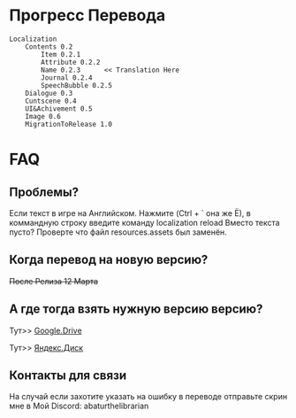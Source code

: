 # Прогресс Перевода
```
Localization
	Contents 0.2
		Item 0.2.1 
		Attribute 0.2.2	
		Name 0.2.3		<< Translation Here
		Journal 0.2.4
		SpeechBubble 0.2.5
	Dialogue 0.3
	Cuntscene 0.4
	UI&Achivement 0.5
	Image 0.6
	MigrationToRelease 1.0
```

# FAQ
## Проблемы?
Если текст в игре на Английском. Нажмите (Ctrl + ` она же Ё), в коммандную строку введите команду localization reload
Вместо текста пусто? Проверте что файл resources.assets был заменён.
## Когда перевод на новую версию?
~~После Релиза 12 Марта~~
## А где тогда взять нужную версию версию?
Тут>>	[Google.Drive](https://drive.google.com/file/d/1JwfXQo4XE--dago5ylfpS4Puco4C_1Za/view?usp=drive_link)

Тут>>	[Яндекс.Диск](https://disk.yandex.ru/d/1NU-3W4TJT3X-Q)
## Контакты для связи
На случай если захотите указать на ошибку в переводе отправьте скрин мне в 
Мой Discord: abaturthelibrarian
